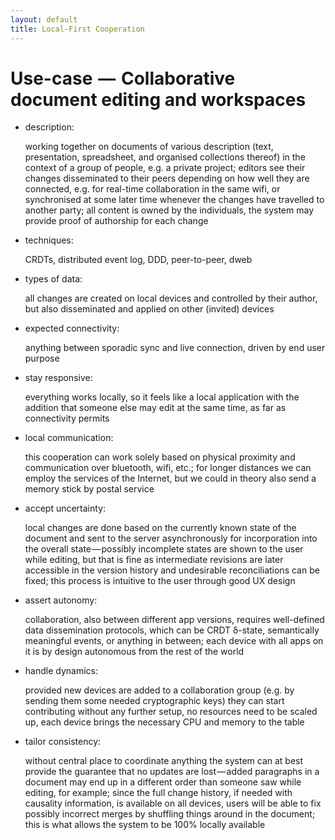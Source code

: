 ```yaml
---
layout: default
title: Local-First Cooperation
---
```


# Use-case  —  Collaborative document editing and workspaces

- description:

  working together on documents of various description (text, presentation, spreadsheet, and organised collections thereof) in the context of a group of people, e.g. a private project; editors see their changes disseminated to their peers depending on how well they are connected, e.g. for real-time collaboration in the same wifi, or synchronised at some later time whenever the changes have travelled to another party; all content is owned by the individuals, the system may provide proof of authorship for each change

- techniques:

  CRDTs, distributed event log, DDD, peer-to-peer, dweb

- types of data:

  all changes are created on local devices and controlled by their author, but also disseminated and applied on other (invited) devices

- expected connectivity:

  anything between sporadic sync and live connection, driven by end user purpose

- stay responsive:

  everything works locally, so it feels like a local application with the addition that someone else may edit at the same time, as far as connectivity permits

- local communication:

  this cooperation can work solely based on physical proximity and communication over bluetooth, wifi, etc.;
  for longer distances we can employ the services of the Internet, but we could in theory also send a memory stick by postal service

- accept uncertainty:

  local changes are done based on the currently known state of the document and sent to the server asynchronously for incorporation into the overall state — possibly incomplete states are shown to the user while editing, but that is fine as intermediate revisions are later accessible in the version history and undesirable reconciliations can be fixed; this process is intuitive to the user through good UX design

- assert autonomy:

  collaboration, also between different app versions, requires well-defined data dissemination protocols, which can be CRDT δ-state, semantically meaningful events, or anything in between; each device with all apps on it is by design autonomous from the rest of the world

- handle dynamics:

  provided new devices are added to a collaboration group (e.g. by sending them some needed cryptographic keys) they can start contributing without any further setup, no resources need to be scaled up, each device brings the necessary CPU and memory to the table

- tailor consistency:

  without central place to coordinate anything the system can at best provide the guarantee that no updates are lost — added paragraphs in a document may end up in a different order than someone saw while editing, for example; since the full change history, if needed with causality information, is available on all devices, users will be able to fix possibly incorrect merges by shuffling things around in the document; this is what allows the system to be 100% locally available
